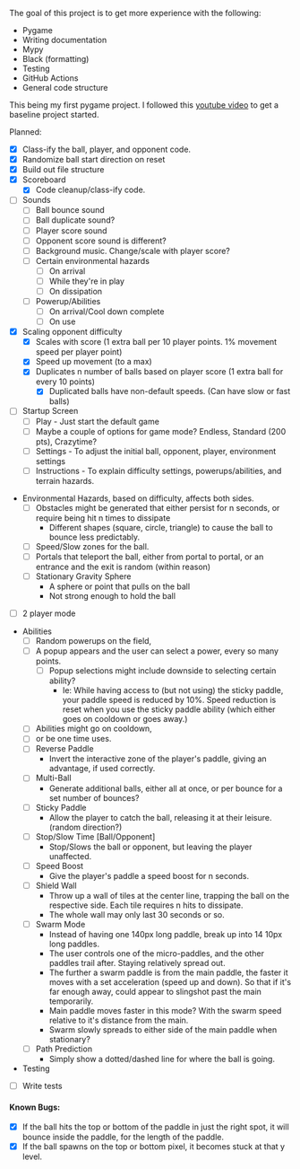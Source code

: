 The goal of this project is to get more experience with the following:  
* Pygame
* Writing documentation
* Mypy
* Black (formatting)
* Testing
* GitHub Actions
* General code structure

This being my first pygame project. I followed this [youtube video](https://www.youtube.com/watch?v=Qf3-aDXG8q4)
to get a baseline project started.

Planned:
* [x] Class-ify the ball, player, and opponent code.
* [x] Randomize ball start direction on reset
* [x] Build out file structure
* [x] Scoreboard
  * [x] Code cleanup/class-ify code.
* [ ] Sounds
  * [ ] Ball bounce sound
  * [ ] Ball duplicate sound?
  * [ ] Player score sound
  * [ ] Opponent score sound is different?
  * [ ] Background music. Change/scale with player score?
  * [ ] Certain environmental hazards
    * [ ] On arrival
    * [ ] While they're in play
    * [ ] On dissipation
  * [ ] Powerup/Abilities
    * [ ] On arrival/Cool down complete
    * [ ] On use
* [x] Scaling opponent difficulty
  * [x] Scales with score (1 extra ball per 10 player points. 1% movement speed per player point)
  * [x] Speed up movement (to a max)
  * [x] Duplicates n number of balls based on player score (1 extra ball for every 10 points)
    * [x] Duplicated balls have non-default speeds. (Can have slow or fast balls)
* [ ] Startup Screen
  * [ ] Play - Just start the default game
  * [ ] Maybe a couple of options for game mode? Endless, Standard (200 pts), Crazytime?
  * [ ] Settings - To adjust the initial ball, opponent, player, environment settings
  * [ ] Instructions - To explain difficulty settings, powerups/abilities, and terrain hazards.
* Environmental Hazards, based on difficulty, affects both sides.
  * [ ] Obstacles might be generated that either persist for n seconds, or require being hit n times to dissipate
    * Different shapes (square, circle, triangle) to cause the ball to bounce less predictably.
  * [ ] Speed/Slow zones for the ball. 
  * [ ] Portals that teleport the ball, either from portal to portal, or an entrance and the exit is random (within reason)
  * [ ] Stationary Gravity Sphere
    * A sphere or point that pulls on the ball
    * Not strong enough to hold the ball
* [ ] 2 player mode
* Abilities
  * [ ] Random powerups on the field,
  * [ ] A popup appears and the user can select a power, every so many points.
    * [ ] Popup selections might include downside to selecting certain ability?
      * Ie: While having access to (but not using) the sticky paddle, your paddle speed is reduced by 10%. Speed reduction is reset when you use the sticky paddle ability (which either goes on cooldown or goes away.)
  * [ ] Abilities might go on cooldown, 
  * [ ] or be one time uses.
  * [ ] Reverse Paddle
    * Invert the interactive zone of the player's paddle, giving an advantage, if used correctly.
  * [ ] Multi-Ball
    * Generate additional balls, either all at once, or per bounce for a set number of bounces?
  * [ ] Sticky Paddle
    * Allow the player to catch the ball, releasing it at their leisure. (random direction?)
  * [ ] Stop/Slow Time [Ball/Opponent]
    * Stop/Slows the ball or opponent, but leaving the player unaffected.
  * [ ] Speed Boost
    * Give the player's paddle a speed boost for n seconds.
  * [ ] Shield Wall
    * Throw up a wall of tiles at the center line, trapping the ball on the respective side. Each tile requires n hits to dissipate.
    * The whole wall may only last 30 seconds or so.
  * [ ] Swarm Mode
    * Instead of having one 140px long paddle, break up into 14 10px long paddles.
    * The user controls one of the micro-paddles, and the other paddles trail after. Staying relatively spread out.
    * The further a swarm paddle is from the main paddle, the faster it moves with a set acceleration (speed up and down). So that if it's far enough away, could appear to slingshot past the main temporarily.
    * Main paddle moves faster in this mode? With the swarm speed relative to it's distance from the main.
    * Swarm slowly spreads to either side of the main paddle when stationary?
  * [ ] Path Prediction
    * Simply show a dotted/dashed line for where the ball is going.
* Testing
* [ ] Write tests
  

#### Known Bugs:
* [x] If the ball hits the top or bottom of the paddle in just the right spot, it will bounce inside the paddle, for the length of the paddle.
* [x] If the ball spawns on the top or bottom pixel, it becomes stuck at that y level.